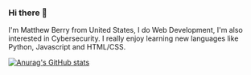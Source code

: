 ### Hi there 👋

I'm Matthew Berry from United States, I do Web Development, I'm also interested in Cybersecurity. I really enjoy learning new languages like Python, Javascript and HTML/CSS.

[![Anurag's GitHub stats](https://github-readme-stats.vercel.app/api?username=WebDevBerry)](https://github.com/WebDevBerry/github-readme-stats)
